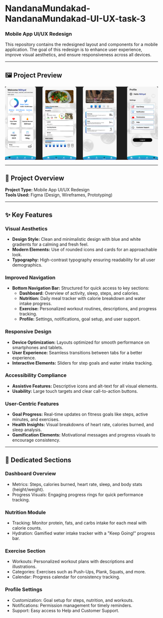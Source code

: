 # NandanaMundakad-NandanaMundakad-UI-UX-task-3
### Mobile App UI/UX Redesign

This repository contains the redesigned layout and components for a mobile application. The goal of this redesign is to enhance user experience, improve visual aesthetics, and ensure responsiveness across all devices.

---

## 🖼 Project Preview

![FITNESS TRACKER APP DESIGN ](./TASK3.png)

---

## 🔧 Project Overview

**Project Type:** Mobile App UI/UX Redesign  
**Tools Used:** Figma (Design, Wireframes, Prototyping)  

---

## ✨ Key Features

### Visual Aesthetics
- **Design Style:** Clean and minimalistic design with blue and white gradients for a calming and fresh feel.
- **Modern Elements:** Use of rounded icons and cards for an approachable look.
- **Typography:** High-contrast typography ensuring readability for all user demographics.

### Improved Navigation
- **Bottom Navigation Bar:** Structured for quick access to key sections:
  - **Dashboard:** Overview of activity, sleep, steps, and calories.
  - **Nutrition:** Daily meal tracker with calorie breakdown and water intake progress.
  - **Exercise:** Personalized workout routines, descriptions, and progress tracking.
  - **Profile:** Settings, notifications, goal setup, and user support.

### Responsive Design
- **Device Optimization:** Layouts optimized for smooth performance on smartphones and tablets.
- **User Experience:** Seamless transitions between tabs for a better experience.
- **Interactive Elements:** Sliders for step goals and water intake tracking.

### Accessibility Compliance
- **Assistive Features:** Descriptive icons and alt-text for all visual elements.
- **Usability:** Large touch targets and clear call-to-action buttons.

### User-Centric Features
- **Goal Progress:** Real-time updates on fitness goals like steps, active minutes, and exercises.
- **Health Insights:** Visual breakdowns of heart rate, calories burned, and sleep analysis.
- **Gamification Elements:** Motivational messages and progress visuals to encourage consistency.

---

## 📂 Dedicated Sections

### Dashboard Overview
- Metrics: Steps, calories burned, heart rate, sleep, and body stats (height/weight).
- Progress Visuals: Engaging progress rings for quick performance tracking.

### Nutrition Module
- Tracking: Monitor protein, fats, and carbs intake for each meal with calorie counts.
- Hydration: Gamified water intake tracker with a "Keep Going!" progress bar.

### Exercise Section
- Workouts: Personalized workout plans with descriptions and illustrations.
- Categories: Exercises such as Push-Ups, Plank, Squats, and more.
- Calendar: Progress calendar for consistency tracking.

### Profile Settings
- Customization: Goal setup for steps, nutrition, and workouts.
- Notifications: Permission management for timely reminders.
- Support: Easy access to Help and Customer Support.
